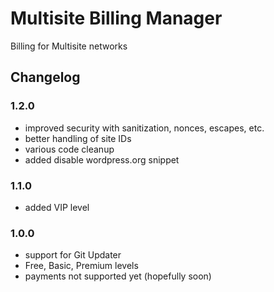 # Multisite Billing Manager

Billing for Multisite networks

## Changelog

### 1.2.0
- improved security with sanitization, nonces, escapes, etc.
- better handling of site IDs
- various code cleanup
- added disable wordpress.org snippet

### 1.1.0
- added VIP level

### 1.0.0
- support for Git Updater
- Free, Basic, Premium levels
- payments not supported yet (hopefully soon)
